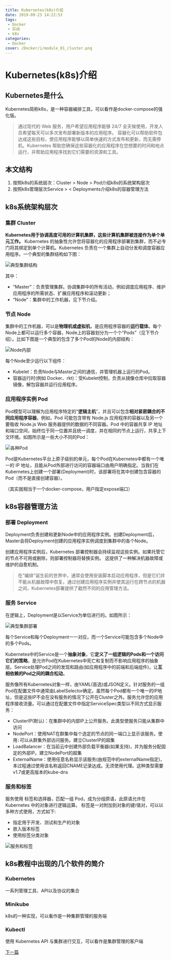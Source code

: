 ```yaml
---
title: Kubernetes(k8s)介绍
date: 2019-09-23 14:22:53
tags: 
 - Docker
 - 实战
 - k8s
categories: 
 - Docker
cover: /Docker/i/module_01_cluster.png
---
```

# Kubernetes(k8s)介绍

## Kubernetes是什么

Kubernetes简称k8s，是一种容器编排工具，可以看作是docker-compose的强化版。

>通过现代的 Web 服务，用户希望应用程序能够 24/7 全天候使用，开发人员希望每天可以多次发布部署新版本的应用程序。 容器化可以帮助软件包达成这些目标，使应用程序能够以简单快速的方式发布和更新，而无需停机。Kubernetes 帮助您确保这些容器化的应用程序在您想要的时间和地点运行，并帮助应用程序找到它们需要的资源和工具。

## 本文结构

1. 按照k8s的系统层次：Cluster > Node > Pod介绍k8s的系统架构层次
2. 按照k8s管理层次Service > < Deployments介绍k8s的容器管理方法

## k8s系统架构层次

### 集群 Cluster

**Kubernetes用于协调高度可用的计算机集群，这些计算机集群被连接作为单个单元工作。** Kubernetes 的抽象性允许您将容器化的应用程序部署到集群，而不必专门将其绑定到单个计算机。Kubernetes 负责在一个集群上自动分发和调度容器应用程序。一个典型的集群结构如下图：

![典型集群结构](i/module_01_cluster.png)

其中：

* “Master”：负责管理集群。协调集群中的所有活动，例如调度应用程序、维护应用程序的所需状态、扩展应用程序和滚动更新；
* “Node”：集群中的工作机器，见下节介绍。

### 节点 Node

集群中的工作机器，可以是**物理机或虚拟机**，是应用程序容器的**运行载体**。每个Node上都可以运行多个容器，Node上的容器划分为一个个“Pods”（见下节介绍）。比如下图是一个典型的包含了多个Pod的Node的内部结构：

![Node内部](i/module_03_nodes.png)

每个Node至少运行以下组件：

* Kubelet：负责Node与Master之间的通信，并管理机器上运行的Pod。
* 容器运行时(例如 Docker、rkt)：受Kubelet控制，负责从镜像仓库中拉取容器镜像，解包容器并运行应用程序。

### 应用程序实例 Pod

Pod模型可以理解为应用程序特定的“**逻辑主机**”，并且可以包含**相对紧密耦合的不同应用程序容器**。例如，Pod 可能包含带有 Node.js 应用程序的容器以及另一个要吸收 Node.js Web 服务器提供的数据的不同容器。Pod 中的容器共享 IP 地址和端口空间，始终位于同一位置并且统一调度，并在相同的节点上运行，共享上下文环境。如图所示是一些大小不同的Pod：

![各种Pod](i/module_03_pods.png)

Pod是Kubernetes平台上原子级别的单元，每个Pod在Kubernetes中都有一个唯一的 IP 地址，且能从Pod外部进行访问的容器端口由用户明确指定。当我们在Kubernetes上创建一个部署(Deployment)时，该部署将在其中创建包含容器的 Pod（而不是直接创建容器）。

（其实就相当于一个docker-compose，用户指定expose端口）

## k8s容器管理方法

### 部署 Deployment

Deployment负责创建和更新Node中的应用程序实例。创建Deployment后， Master会将Deployment创建的应用程序实例调度到集群中的各个Node。

创建应用程序实例后，Kubernetes 部署控制器会持续监视这些实例。如果托管它的节点不可用或删除，则部署控制器将替换实例。 这提供了一种解决机器故障或维护的自愈机制。

>在“编排”诞生前的世界中，通常会使用安装脚本启动应用程序，但是它们并不能从机器故障中恢复。通过创建应用程序实例并使其运行在跨节点的机器之间，Kubernetes部署提供了截然不同的应用管理方法。

### 服务 Service

在逻辑上，Deployment是以Service为单位进行的。如图所示：

![典型集群部署](i/module_04_services.png)

每个Service和每个Deployment一一对应，而一个Service可能包含多个Node中的多个Pods。

Kubernetes中的Service是一个**抽象对象**，它**定义了一组逻辑的Pods和一个访问它们的策略**，是允许Pod在Kubernetes中死亡和复制而不影响应用程序的抽象层。Service处理Pod之间的发现和路由(如应用程序中的前端和后端组件)，让**互相依赖的Pod之间的耦合松动**。

服务像所有Kubernetes对象一样，由YAML(首选)或JSON定义。针对服务的一组Pod在配置文件中通常由LabelSelector确定。虽然每个Pod都有一个唯一的IP地址，但是这些IP不会在没有服务的情况下公开在Cluster之外。服务允许您的应用程序接收流量。可以通过在配置文件中指定ServiceSpec类型以不同方式显示服务：

* ClusterIP(默认)：在集群中的内部IP上公开服务。此类型使服务只能从集群中访问
* NodePort：使用NAT在群集中每个选定的节点的同一端口上显示该服务。使用`:`可以从群集外部访问服务。建立ClusterIP的超集
* LoadBalancer：在当前云中创建外部负载平衡器(如果支持)，并为服务分配固定的外部IP。建立NodePort的超集
* ExternalName：使用任意名称显示该服务(由规范中的externalName指定)，本过程通过使用该名称返回CNAME记录达成。无须使用代理。这种类型需要v1.7或更高版本的kube-dns

### 服务和标签

服务使用 标签和选择器，匹配一组 Pod，成为分组原语，此原语允许在 Kubernetes 中的对象进行逻辑运算。 标签是一对附加到对象的键/值对，可以以多种方式使用，方式如下:

* 指定用于开发、测试和生产的对象
* 嵌入版本标签
* 使用标签分类对象

![服务和标签](i/module_04_labels.png)

## k8s教程中出现的几个软件的简介

### Kubernetes

一系列管理工具、API以及协议的集合

### Minikube

k8s的一种实现，可以看作是一种集群管理的服务端

### Kubectl

使用 Kubernetes API 与集群进行交互，可以看作是集群管理的客户端

[下一篇](Kubernetes使用.md)
